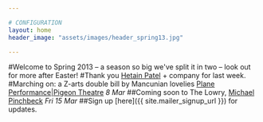 ```yaml
---

# CONFIGURATION
layout: home
header_image: "assets/images/header_spring13.jpg"

---
```


#Welcome to Spring 2013 – a season so big we've split it in two – look out for more after Easter!
#Thank you [Hetain Patel](/current/2013-springsummer/patel/index.html) + company for last week.
#Marching on: a Z-arts double bill by Mancunian lovelies [Plane Performance|Pigeon Theatre](/current/2013-springsummer/pp/index.html) *8 Mar*
##Coming soon to The Lowry, [Michael Pinchbeck](/current/2013-springsummer//index.html) *Fri 15 Mar*
##Sign up [here]({{ site.mailer_signup_url }}) for updates.
